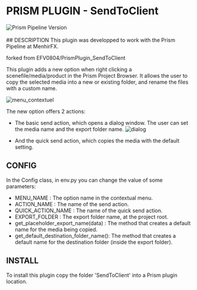 # PRISM PLUGIN - SendToClient
<div>
<img src="https://img.shields.io/badge/Prism_Pipeline-2.0.15-mediumseagreen" alt="Prism Pipeline Version">
</div>  
<br>
## DESCRIPTION
  This plugin was developped to work with the Prism Pipeline at MenhirFX.
  
  forked from EFV0804/PrismPlugin_SendToClient
  
  This plugin adds a new option when right clicking a scenefile/media/product in the Prism Project Browser. It allows the user to copy the selected media into a new or existing folder, and rename the files with a custom name.
  
  ![menu_contextuel](https://github.com/user-attachments/assets/2519e5c6-fd81-46f7-9259-d42fc672df01)

  The new option offers 2 actions: 
  - The basic send action, which opens a dialog window. The user can set the media name and the export folder name.
  ![dialog](https://github.com/user-attachments/assets/d10cbd8a-0241-4c78-9d5d-ff0b8ba7a410)


  - And the quick send action, which copies the media with the default setting.

## CONFIG
In the Config class, in env.py you can change the value of some parameters:
- MENU_NAME : The option name in the contextual menu.
- ACTION_NAME : The name of the send action.
- QUICK_ACTION_NAME : The name of the quick send action.
- EXPORT_FOLDER : The export folder name, at the project root.
- get_placeholder_export_name(data) : The method that creates a default name for the media being copied.
- get_default_destination_folder_name():  The method that creates a default name for the destination folder (inside the export folder).


## INSTALL
  To install this plugin copy the folder 'SendToClient' into a Prism plugin location.

